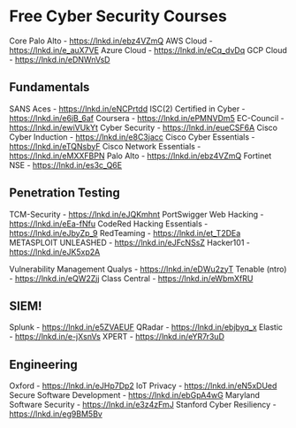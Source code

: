 # Free Cyber Security Courses

Core
Palo Alto - https://lnkd.in/ebz4VZmQ
AWS Cloud - https://lnkd.in/e_auX7VE
Azure Cloud - https://lnkd.in/eCq_dvDq
GCP Cloud - https://lnkd.in/eDNWnVsD

## Fundamentals
SANS Aces - https://lnkd.in/eNCPrtdd
ISC(2) Certified in Cyber - https://lnkd.in/e6jB_6af
Coursera - https://lnkd.in/ePMNVDm5
EC-Council - https://lnkd.in/ewiVUkYt
Cyber Security - https://lnkd.in/eueCSF6A
Cisco Cyber Induction - https://lnkd.in/e8C3jacc
Cisco Cyber Essentials - https://lnkd.in/eTQNsbyF
Cisco Network Essentials - https://lnkd.in/eMXXFBPN
Palo Alto - https://lnkd.in/ebz4VZmQ
Fortinet NSE - https://lnkd.in/es3c_Q6E

## Penetration Testing
TCM-Security - https://lnkd.in/eJQKmhnt
PortSwigger Web Hacking - https://lnkd.in/eEa-fNfu
CodeRed Hacking Essentials - https://lnkd.in/eJbyZp_9
RedTeaming - https://lnkd.in/et_T2DEa
METASPLOIT UNLEASHED - https://lnkd.in/eJFcNSsZ
Hacker101 - https://lnkd.in/eJK5xp2A

Vulnerability Management
Qualys - https://lnkd.in/eDWu2zyT
Tenable (ntro) - https://lnkd.in/eQW2Zjj
Class Central - https://lnkd.in/eWbmXfRU

## SIEM!
Splunk - https://lnkd.in/e5ZVAEUF
QRadar - https://lnkd.in/ebjbyq_x
Elastic - https://lnkd.in/e-jXsnVs
XPERT - https://lnkd.in/eYR7r3uD

## Engineering
Oxford - https://lnkd.in/eJHp7Dp2
loT Privacy - https://lnkd.in/eN5xDUed
Secure Software Development - https://lnkd.in/ebGpA4wG
Maryland Software Security - https://lnkd.in/e3z4zFmJ
Stanford Cyber Resiliency - https://lnkd.in/eg9BM5Bv
